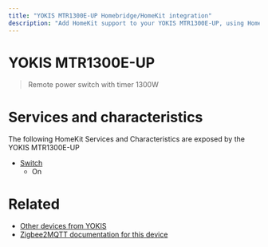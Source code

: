 ```yaml
---
title: "YOKIS MTR1300E-UP Homebridge/HomeKit integration"
description: "Add HomeKit support to your YOKIS MTR1300E-UP, using Homebridge, Zigbee2MQTT and homebridge-z2m."
---
```

<!---
This file has been GENERATED using src/docgen/docgen.ts
DO NOT EDIT THIS FILE MANUALLY!
-->
# YOKIS MTR1300E-UP
> Remote power switch with timer 1300W


# Services and characteristics
The following HomeKit Services and Characteristics are exposed by
the YOKIS MTR1300E-UP

* [Switch](../../switch.md)
  * On


# Related
* [Other devices from YOKIS](../index.md#yokis)
* [Zigbee2MQTT documentation for this device](https://www.zigbee2mqtt.io/devices/MTR1300E-UP.html)